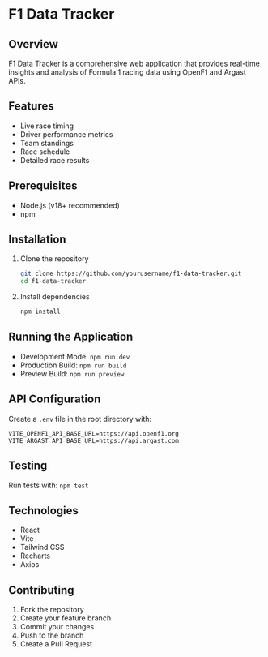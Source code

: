 # F1 Data Tracker

## Overview
F1 Data Tracker is a comprehensive web application that provides real-time insights and analysis of Formula 1 racing data using OpenF1 and Argast APIs.

## Features
- Live race timing
- Driver performance metrics
- Team standings
- Race schedule
- Detailed race results

## Prerequisites
- Node.js (v18+ recommended)
- npm

## Installation
1. Clone the repository
   ```bash
   git clone https://github.com/yourusername/f1-data-tracker.git
   cd f1-data-tracker
   ```

2. Install dependencies
   ```bash
   npm install
   ```

## Running the Application
- Development Mode: `npm run dev`
- Production Build: `npm run build`
- Preview Build: `npm run preview`

## API Configuration
Create a `.env` file in the root directory with:
```
VITE_OPENF1_API_BASE_URL=https://api.openf1.org
VITE_ARGAST_API_BASE_URL=https://api.argast.com
```

## Testing
Run tests with: `npm test`

## Technologies
- React
- Vite
- Tailwind CSS
- Recharts
- Axios

## Contributing
1. Fork the repository
2. Create your feature branch
3. Commit your changes
4. Push to the branch
5. Create a Pull Request
